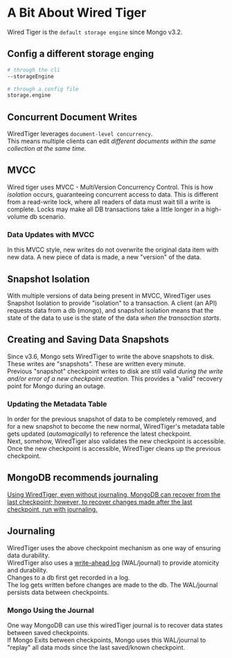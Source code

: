 # A Bit About Wired Tiger

Wired Tiger is the `default storage engine` since Mongo v3.2.

## Config a different storage enging

```bash
# through the cli
--storageEngine

# through a config file
storage.engine
```

## Concurrent Document Writes

WiredTiger leverages `document-level concurrency`.  
This means multiple clients can edit _different documents within the same collection at the same time._

## MVCC

Wired tiger uses MVCC - MultiVersion Concurrency Control. This is how _isolation_ occurs, guaranteeing concurrent access to data. This is different from a read-write lock, where all readers of data must wait till a write is complete. Locks may make all DB transactions take a little longer in a high-volume db scenario.

### Data Updates with MVCC

In this MVCC style, new writes do not overwrite the original data item with new data. A new piece of data is made, a new "version" of the data.

## Snapshot Isolation

With multiple versions of data being present in MVCC, WiredTiger uses Snapshot Isolation to provide "isolation" to a transaction. A client (an API) requests data from a db (mongo), and snapshot isolation means that the state of the data to use is the state of the data _when the transaction starts_.

## Creating and Saving Data Snapshots

Since v3.6, Mongo sets WiredTiger to write the above snapshots to disk. These writes are "snapshots". These are written every minute.  
Previous "snapshot" checkpoint writes to disk are still valid _during the write and/or error of a new checkpoint creation._ This provides a "valid" recovery point for Mongo during an outage.

### Updating the Metadata Table

In order for the previous snapshot of data to be completely removed, and for a new snapshot to become the new normal, WiredTiger's metadata table gets updated (_automagically_) to reference the latest checkpoint.  
Next, somehow, WiredTiger also validates the new checkpoint is accessible. Once the new checkpoint is accessible, WiredTiger cleans up the previous checkpoint.

## MongoDB recommends journaling

[Using WiredTiger, even without journaling, MongoDB can recover from the last checkpoint; however, to recover changes made after the last checkpoint, run with journaling.](https://docs.mongodb.com/manual/core/wiredtiger/#snapshots-and-checkpoints)

## Journaling

WiredTiger uses the above checkpoint mechanism as one way of ensuring data durability.  
WiredTiger also uses a [write-ahead log](https://en.wikipedia.org/wiki/Write-ahead_logging) (WAL/journal) to provide atomicity and durability.  
Changes to a db first get recorded in a log.  
The log gets written before changes are made to the db.
The WAL/journal persists data between checkpoints.

### Mongo Using the Journal

One way MongoDB can use this wiredTiger journal is to recover data states between saved checkpoints.  
If Mongo Exits between checkpoints, Mongo uses this WAL/journal to "replay" all data mods since the last saved/known checkpoint.
